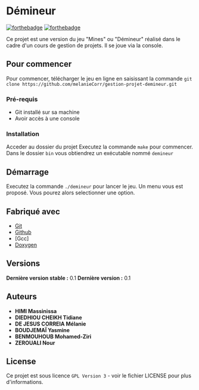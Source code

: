 # Démineur
[![forthebadge](http://forthebadge.com/images/badges/built-with-love.svg)](http://forthebadge.com)  [![forthebadge](http://forthebadge.com/images/badges/powered-by-electricity.svg)](http://forthebadge.com)

Ce projet est une version du jeu "Mines" ou "Démineur" réalisé dans le cadre d'un cours de gestion de projets. Il se joue via la console.

## Pour commencer
Pour commencer, télécharger le jeu en ligne en saisissant la commande ``git clone https://github.com/melanieCorr/gestion-projet-demineur.git``

### Pré-requis
- Git installé sur sa machine
- Avoir accès à une console 

### Installation
Acceder au dossier du projet
Executez la commande ``make`` pour commencer.
Dans le dossier ``bin`` vous obtiendrez un exécutable nommé ``demineur``

## Démarrage
Executez la commande ``./demineur`` pour lancer le jeu. 
Un menu vous est proposé. Vous pourez alors selectionner une option. 

## Fabriqué avec
* [Git](https://git-scm.com/)
* [Github](https://github.com/)
* [Gcc]
* [Doxygen](http://www.doxygen.nl/)

## Versions
**Dernière version stable :** 0.1
**Dernière version :** 0.1

## Auteurs
* **HIMI Massinissa**
* **DIEDHIOU CHEIKH Tidiane** 
* **DE JESUS CORREIA Mélanie**
* **BOUDJEMAÏ Yasmine** 
* **BENMOUHOUB Mohamed-Ziri**
* **ZEROUALI Nour**

## License
Ce projet est sous licence ``GPL Version 3`` - voir le fichier LICENSE pour plus d'informations.

